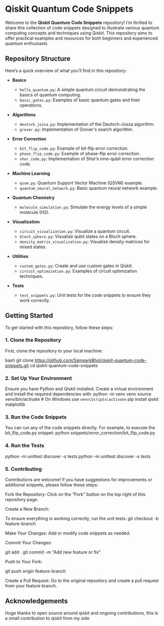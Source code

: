 # Qiskit Quantum Code Snippets

Welcome to the **Qiskit Quantum Code Snippets** repository! I’m thrilled to share this collection of code snippets designed to illustrate various quantum computing concepts and techniques using Qiskit. This repository aims to offer practical examples and resources for both beginners and experienced quantum enthusiasts.

## Repository Structure

Here’s a quick overview of what you’ll find in this repository:

- **Basics**
  - `hello_quantum.py`: A simple quantum circuit demonstrating the basics of quantum computing.
  - `basic_gates.py`: Examples of basic quantum gates and their operations.

- **Algorithms**
  - `deutsch_jozsa.py`: Implementation of the Deutsch-Josza algorithm.
  - `grover.py`: Implementation of Grover's search algorithm.

- **Error Correction**
  - `bit_flip_code.py`: Example of bit-flip error correction.
  - `phase_flip_code.py`: Example of phase-flip error correction.
  - `shor_code.py`: Implementation of Shor’s nine-qubit error correction code.

- **Machine Learning**
  - `qsvm.py`: Quantum Support Vector Machine (QSVM) example.
  - `quantum_neural_network.py`: Basic quantum neural network example.

- **Quantum Chemistry**
  - `molecule_simulation.py`: Simulate the energy levels of a simple molecule (H2).

- **Visualization**
  - `circuit_visualization.py`: Visualize a quantum circuit.
  - `bloch_sphere.py`: Visualize qubit states on a Bloch sphere.
  - `density_matrix_visualization.py`: Visualize density matrices for mixed states.

- **Utilities**
  - `custom_gates.py`: Create and use custom gates in Qiskit.
  - `circuit_optimization.py`: Examples of circuit optimization techniques.

- **Tests**
  - `test_snippets.py`: Unit tests for the code snippets to ensure they work correctly.

## Getting Started

To get started with this repository, follow these steps:

### 1. Clone the Repository

First, clone the repository to your local machine:

bash
git clone https://github.com/SamparkBhol/qiskit-quantum-code-snippets.git
cd qiskit-quantum-code-snippets

### 2. Set Up Your Environment

Ensure you have Python and Qiskit installed. Create a virtual environment and install the required dependencies with:
python -m venv venv
source venv/bin/activate  # On Windows use `venv\Scripts\activate`
pip install qiskit matplotlib


### 3. Run the Code Snippets

You can run any of the code snippets directly. For example, to execute the bit_flip_code.py snippet:
python snippets/error_correction/bit_flip_code.py

### 4. Run the Tests

python -m unittest discover -s tests
python -m unittest discover -s tests

### 5. Contributing

Contributions are welcome! If you have suggestions for improvements or additional snippets, please follow these steps:

Fork the Repository: Click on the "Fork" button on the top right of this repository page.

Create a New Branch:

To ensure everything is working correctly, run the unit tests:
git checkout -b feature-branch

Make Your Changes: Add or modify code snippets as needed.

Commit Your Changes:

git add .
git commit -m "Add new feature or fix"

Push to Your Fork:

git push origin feature-branch

Create a Pull Request: Go to the original repository and create a pull request from your feature branch.

## Acknowledgements

Huge thanks to open source around qiskit and ongoing contributions, this is a small contribution to qiskit from my side


